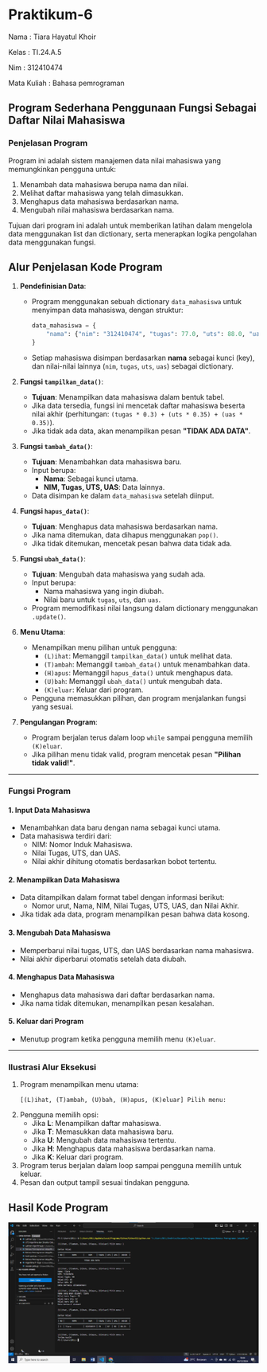 # Praktikum-6

Nama : Tiara Hayatul Khoir

Kelas : TI.24.A.5

Nim : 312410474

Mata Kuliah : Bahasa pemrograman

## Program Sederhana Penggunaan Fungsi Sebagai Daftar Nilai Mahasiswa

### Penjelasan Program
Program ini adalah sistem manajemen data nilai mahasiswa yang memungkinkan pengguna untuk:
1. Menambah data mahasiswa berupa nama dan nilai.
2. Melihat daftar mahasiswa yang telah dimasukkan.
3. Menghapus data mahasiswa berdasarkan nama.
4. Mengubah nilai mahasiswa berdasarkan nama.

Tujuan dari program ini adalah untuk memberikan latihan dalam mengelola data menggunakan list dan dictionary, serta menerapkan logika pengolahan data menggunakan fungsi.

## Alur Penjelasan Kode Program

1. **Pendefinisian Data**:
   - Program menggunakan sebuah dictionary `data_mahasiswa` untuk menyimpan data mahasiswa, dengan struktur:
     ```python
     data_mahasiswa = {
         "nama": {"nim": "312410474", "tugas": 77.0, "uts": 88.0, "uas": 99.0}
     }
     ```
   - Setiap mahasiswa disimpan berdasarkan **nama** sebagai kunci (key), dan nilai-nilai lainnya (`nim`, `tugas`, `uts`, `uas`) sebagai dictionary.

2. **Fungsi `tampilkan_data()`**:
   - **Tujuan**: Menampilkan data mahasiswa dalam bentuk tabel.
   - Jika data tersedia, fungsi ini mencetak daftar mahasiswa beserta nilai akhir (perhitungan: `(tugas * 0.3) + (uts * 0.35) + (uas * 0.35)`).
   - Jika tidak ada data, akan menampilkan pesan **"TIDAK ADA DATA"**.

3. **Fungsi `tambah_data()`**:
   - **Tujuan**: Menambahkan data mahasiswa baru.
   - Input berupa:
     - **Nama**: Sebagai kunci utama.
     - **NIM, Tugas, UTS, UAS**: Data lainnya.
   - Data disimpan ke dalam `data_mahasiswa` setelah diinput.

4. **Fungsi `hapus_data()`**:
   - **Tujuan**: Menghapus data mahasiswa berdasarkan nama.
   - Jika nama ditemukan, data dihapus menggunakan `pop()`.
   - Jika tidak ditemukan, mencetak pesan bahwa data tidak ada.

5. **Fungsi `ubah_data()`**:
   - **Tujuan**: Mengubah data mahasiswa yang sudah ada.
   - Input berupa:
     - Nama mahasiswa yang ingin diubah.
     - Nilai baru untuk `tugas`, `uts`, dan `uas`.
   - Program memodifikasi nilai langsung dalam dictionary menggunakan `.update()`.

6. **Menu Utama**:
   - Menampilkan menu pilihan untuk pengguna:
     - `(L)ihat`: Memanggil `tampilkan_data()` untuk melihat data.
     - `(T)ambah`: Memanggil `tambah_data()` untuk menambahkan data.
     - `(H)apus`: Memanggil `hapus_data()` untuk menghapus data.
     - `(U)bah`: Memanggil `ubah_data()` untuk mengubah data.
     - `(K)eluar`: Keluar dari program.
   - Pengguna memasukkan pilihan, dan program menjalankan fungsi yang sesuai.

7. **Pengulangan Program**:
   - Program berjalan terus dalam loop `while` sampai pengguna memilih `(K)eluar`.
   - Jika pilihan menu tidak valid, program mencetak pesan **"Pilihan tidak valid!"**.

---

### **Fungsi Program**

#### **1. Input Data Mahasiswa**
- Menambahkan data baru dengan nama sebagai kunci utama.
- Data mahasiswa terdiri dari:
  - NIM: Nomor Induk Mahasiswa.
  - Nilai Tugas, UTS, dan UAS.
  - Nilai akhir dihitung otomatis berdasarkan bobot tertentu.

#### **2. Menampilkan Data Mahasiswa**
- Data ditampilkan dalam format tabel dengan informasi berikut:
  - Nomor urut, Nama, NIM, Nilai Tugas, UTS, UAS, dan Nilai Akhir.
- Jika tidak ada data, program menampilkan pesan bahwa data kosong.

#### **3. Mengubah Data Mahasiswa**
- Memperbarui nilai tugas, UTS, dan UAS berdasarkan nama mahasiswa.
- Nilai akhir diperbarui otomatis setelah data diubah.

#### **4. Menghapus Data Mahasiswa**
- Menghapus data mahasiswa dari daftar berdasarkan nama.
- Jika nama tidak ditemukan, menampilkan pesan kesalahan.

#### **5. Keluar dari Program**
- Menutup program ketika pengguna memilih menu `(K)eluar`.

---

### **Ilustrasi Alur Eksekusi**

1. Program menampilkan menu utama:
   ```
   [(L)ihat, (T)ambah, (U)bah, (H)apus, (K)eluar] Pilih menu:
   ```
2. Pengguna memilih opsi:
   - Jika **L**: Menampilkan daftar mahasiswa.
   - Jika **T**: Memasukkan data mahasiswa baru.
   - Jika **U**: Mengubah data mahasiswa tertentu.
   - Jika **H**: Menghapus data mahasiswa berdasarkan nama.
   - Jika **K**: Keluar dari program.
3. Program terus berjalan dalam loop sampai pengguna memilih untuk keluar.
4. Pesan dan output tampil sesuai tindakan pengguna.

## Hasil Kode Program
![Praktikum-6](https://github.com/tir890/Praktikum-6/blob/038bd28f0169a090070056026cadae10e98e4d68/Screenshot%202024-12-03%20104427.png)
